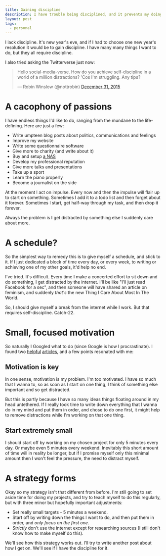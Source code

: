 ```yaml
---
title: Gaining discipline
description: I have trouble being disciplined, and it prevents my doing a lot of stuff I really wanna do.
layout: post
tags:
  - personal
---
```


I lack discipline. It's new year's eve, and if I had to choose one new year's resolution it would be to gain discipline. I have many many things I want to do, but they all require discipline.

I also tried asking the Twitterverse just now:

<blockquote class="twitter-tweet" lang="en"><p lang="en" dir="ltr">Hello social-media-verse. How do you achieve self-discipline in a world of a million distractions? &#39;Cos I&#39;m struggling. Any tips?</p>&mdash; Robin Winslow (@nottrobin) <a href="https://twitter.com/nottrobin/status/682589698963968007">December 31, 2015</a></blockquote>
<script async src="//platform.twitter.com/widgets.js" charset="utf-8"></script>

A cacophony of passions
===

I have endless things I'd like to do, ranging from the mundane to the life-defining. Here are just a few:

- Write umpteen blog posts about politics, communications and feelings
- Improve my website
- Write some questionnaire software
- Give more to charity (and write about it)
- Buy and setup [a NAS][nas]
- Develop my professional reputation
- Give more talks and presentations
- Take up a sport
- Learn the piano properly
- Become a journalist on the side

At the moment I act on impulse. Every now and then the impulse will flair up to start on something. Sometimes I add it to a todo list and then forget about it forever. Sometimes I start, get half-way through my task, and then drop it forever.

Always the problem is I get distracted by something else I suddenly care about more.

A schedule?
===

So the simplest way to remedy this is to give myself a schedule, and stick to it. If I just dedicated a block of time every day, or every week, to writing or achieving one of my other goals, it'd help no end.

I've tried. It's difficult. Every time I make a concerted effort to sit down and do something, I get distracted by the internet. I'll be like "I'll just read Facebook for a sec", and then someone will have shared an article on feminism, and suddenly *that's* the new Thing I Care About Most In The World.

So, I should give myself a break from the internet while I work. But that requires self-discipline. Catch-22.

Small, focused motivation
===

So naturally I Googled what to do (since Google is how I procrastinate). I found two [helpful][wiki-discipline] [articles][zen-discipline], and a few points resonated with me:

Motivation is key
---

In one sense, motivation is my problem. I'm too motivated. I have so much that I wanna to, so as soon as I start on one thing, I think of something else important and so get distracted.

But this is partly because I have so many ideas things floating around in my head untethered. If I really took time to write down everything that I wanna do in my mind and put them in order, and chose to do one first, it might help to remove distractions while I'm working on that one thing.

Start extremely small
---

I should start off by working on my chosen project for only 5 minutes every day. Or maybe even 5 minutes every weekend. Inevitably this short amount of time will in reality be longer, but if I promise myself only this minimal amount then I won't feel the pressure, the need to distract myself.

A strategy forms
===

Okay so my strategy isn't that different from before. I'm still going to set aside time for doing my projects, and try to teach myself to do this regularly, but with three minor but hopefully important adjustments:

- Set really small targets - 5 minutes a weekend.
- Start off by writing down the things I want to do, and then put them in order, and *only focus on the first one*.
- *Strictly* don't use the internet except for researching sources (I still don't know how to make myself do this).

We'll see how this strategy works out. I'll try to write another post about how I get on. We'll see if I have the discipline for it.

[nas]: https://en.wikipedia.org/wiki/Network-attached_storage "Wikipedia: Network-attached storage"
[wiki-discipline]: http://www.wikihow.com/Discipline-Yourself "WikiHow: How to Discipline Yourself"
[zen-discipline]: http://zenhabits.net/6-small-things-you-can-do-when-you-lack-discipline/ "Zen habits: 6 Small Things You Can Do When You Lack Discipline"
